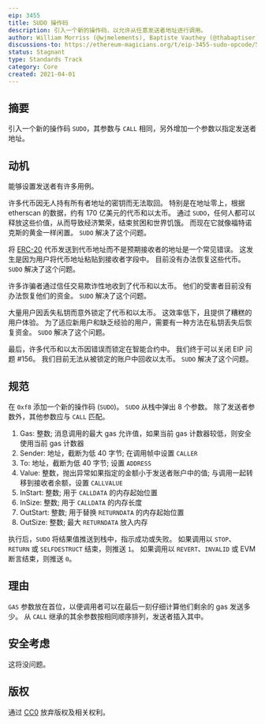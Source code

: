 ```yaml
---
eip: 3455
title: SUDO 操作码
description: 引入一个新的操作码，以允许从任意发送者地址进行调用。
author: William Morriss (@wjmelements), Baptiste Vauthey (@thabaptiser)
discussions-to: https://ethereum-magicians.org/t/eip-3455-sudo-opcode/5860
status: Stagnant
type: Standards Track
category: Core
created: 2021-04-01
---
```


## 摘要
引入一个新的操作码 `SUDO`，其参数与 `CALL` 相同，另外增加一个参数以指定发送者地址。

## 动机
能够设置发送者有许多用例。

许多代币因无人持有所有者地址的密钥而无法取回。
特别是在地址零上，根据 etherscan 的数据，约有 170 亿美元的代币和以太币。
通过 `SUDO`，任何人都可以释放这些价值，从而导致经济繁荣，结束贫困和世界饥饿。
而现在它就像福特诺克斯的黄金一样闲置。
`SUDO` 解决了这个问题。

将 [ERC-20](./eip-20.md) 代币发送到代币地址而不是预期接收者的地址是一个常见错误。
这发生是因为用户将代币地址粘贴到接收者字段中。
目前没有办法恢复这些代币。
`SUDO` 解决了这个问题。

许多诈骗者通过信任交易欺诈性地收到了代币和以太币。
他们的受害者目前没有办法恢复他们的资金。
`SUDO` 解决了这个问题。

大量用户因丢失私钥而意外锁定了代币和以太币。
这效率低下，且提供了糟糕的用户体验。
为了适应新用户和缺乏经验的用户，需要有一种方法在私钥丢失后恢复资金。
`SUDO` 解决了这个问题。

最后，许多代币和以太币因错误而锁定在智能合约中。
我们终于可以关闭 EIP 问题 #156。
我们目前无法从被锁定的账户中回收以太币。
`SUDO` 解决了这个问题。

## 规范
在 `0xf8` 添加一个新的操作码 (`SUDO`)。
`SUDO` 从栈中弹出 8 个参数。
除了发送者参数外，其他参数应与 `CALL` 匹配。

1. Gas: 整数; 消息调用的最大 gas 允许值，如果当前 gas 计数器较低，则安全使用当前 gas 计数器
2. Sender: 地址，截断为低 40 字节; 在调用帧中设置 `CALLER`
3. To: 地址，截断为低 40 字节; 设置 `ADDRESS`
4. Value: 整数，抛出异常如果指定的金额小于发送者账户中的值; 与调用一起转移到接收者余额，设置 `CALLVALUE`
5. InStart: 整数; 用于 `CALLDATA` 的内存起始位置
6. InSize: 整数; 用于 `CALLDATA` 的内存长度
7. OutStart: 整数; 用于替换 `RETURNDATA` 的内存起始位置
8. OutSize: 整数; 最大 `RETURNDATA` 放入内存

执行后，`SUDO` 将结果值推送到栈中，指示成功或失败。
如果调用以 `STOP`、`RETURN` 或 `SELFDESTRUCT` 结束，则推送 `1`。
如果调用以 `REVERT`、`INVALID` 或 EVM 断言结束，则推送 `0`。

## 理由
`GAS` 参数放在首位，以便调用者可以在最后一刻仔细计算他们剩余的 gas 发送多少。
从 `CALL` 继承的其余参数按相同顺序排列，发送者插入其中。

## 安全考虑
这将没问题。

## 版权
通过 [CC0](../LICENSE.md) 放弃版权及相关权利。